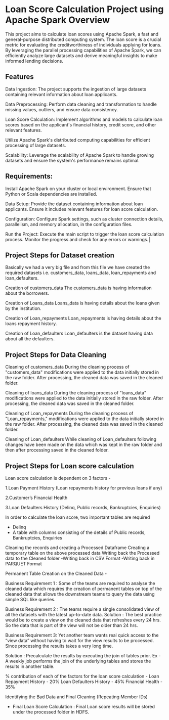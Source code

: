 
# Loan Score Calculation Project using Apache Spark Overview


This project aims to calculate loan scores using Apache Spark, a fast and general-purpose distributed computing system. The loan score is a crucial metric for evaluating the creditworthiness of individuals applying for loans. By leveraging the parallel processing capabilities of Apache Spark, we can efficiently analyze large datasets and derive meaningful insights to make informed lending decisions.





## Features

Data Ingestion:
The project supports the ingestion of large datasets containing relevant information about loan applicants.

Data Preprocessing:
Perform data cleaning and transformation to handle missing values, outliers, and ensure data consistency.

Loan Score Calculation:
Implement algorithms and models to calculate loan scores based on the applicant's financial history, credit score, and other relevant features.

Utilize Apache Spark's distributed computing capabilities for efficient processing of large datasets.

Scalability:
Leverage the scalability of Apache Spark to handle growing datasets and ensure the system's performance remains optimal.


## Requirements:

Install Apache Spark on your cluster or local environment.
Ensure that Python or Scala dependencies are installed.

Data Setup:
Provide the dataset containing information about loan applicants. Ensure it includes relevant features for loan score calculation.

Configuration:
Configure Spark settings, such as cluster connection details, parallelism, and memory allocation, in the configuration files.

Run the Project:
Execute the main script to trigger the loan score calculation process.
Monitor the progress and check for any errors or warnings.│

## Project Steps for Dataset creation

Basically we had a very big file and from this file we have created the required
datasets i.e. customers_data, loans_data, loan_repayments and
loan_defaulters.

Creation of customers_data
The customers_data is having information about the borrowers.

Creation of Loans_data
Loans_data is having details about the loans given by the institution.

Creation of Loan_repayments
Loan_repayments is having details about the loans repayment history.

Creation of Loan_defaulters
Loan_defaulters is the dataset having data about all the defaulters.

## Project Steps for Data Cleaning

Cleaning of customers_data
During the cleaning process of "customers_data" modifications were applied
to the data initially stored in the raw folder. After processing, the cleaned data
was saved in the cleaned folder.

Cleaning of loans_data
During the cleaning process of "loans_data" modifications were applied to the
data initially stored in the raw folder. After processing, the cleaned data was
saved in the cleaned folder.

Cleaning of Loan_repayments
During the cleaning process of "Loan_repayments," modifications were
applied to the data initially stored in the raw folder. After processing, the
cleaned data was saved in the cleaned folder.

Cleaning of Loan_defaulters
While cleaning of Loan_defaulters following changes have been made on the
data which was kept in the raw folder and then after processing saved in the
cleaned folder.

## Project Steps for Loan score calculation

Loan score calculation is dependent on 3 factors -

1.Loan Payment History (Loan repayments history for previous  loans if any)

2.Customer’s Financial Health

3.Loan Defaulters History (Delinq, Public records, Bankruptcies,
Enquiries)

In order to calculate the loan score, two important tables are required
- Delinq
- A table with columns consisting of the details of Public records,
Bankruptcies, Enquiries

Cleaning the records and creating a Processed Dataframe
Creating a temporary table on the above processed data
Writing back the Processed data to the Cleaned folder
-Writing back in CSV Format
-Writing back in PARQUET Format

Permanent Table Creation on the Cleaned Data -

Business Requirement 1 :
Some of the teams are required to analyse the
cleaned data which requires the creation of permanent tables on top of the
cleaned data that allows the downstream teams to query the data using
simple SQL like queries.

Business Requirement 2 :
The teams require a single consolidated view of
all the datasets with the latest up-to-date data.
Solution : The best practice would be to create a view on the cleaned data
that refreshes every 24 hrs. So the data that is part of the view will not be
older than 24 hrs.

Business Requirement 3:
Yet another team wants real quick access to the
“view data” without having to wait for the view results to be processed. Since
processing the results takes a very long time.

Solution : Precalculate the results by executing the join of tables prior. Ex - A
weekly job performs the join of the underlying tables and stores the results in
another table.

% contribution of each of the factors for the loan score calculation -
Loan Repayment History - 20%
Loan Defaulters History - 45%
Financial Health - 35%

Identifying the Bad Data and Final Cleaning (Repeating Member IDs)

- Final Loan Score Calculation :
Final Loan score results will be stored under the processed folder in
HDFS.
